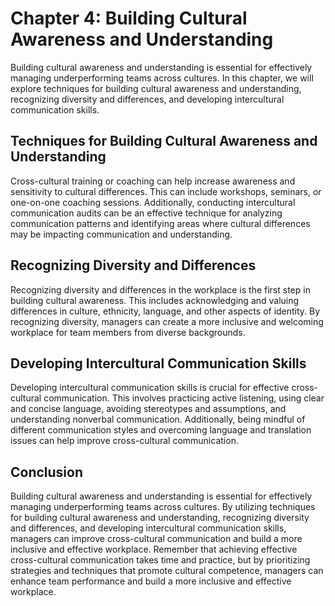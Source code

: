 Chapter 4: Building Cultural Awareness and Understanding
========================================================

Building cultural awareness and understanding is essential for effectively managing underperforming teams across cultures. In this chapter, we will explore techniques for building cultural awareness and understanding, recognizing diversity and differences, and developing intercultural communication skills.

Techniques for Building Cultural Awareness and Understanding
------------------------------------------------------------

Cross-cultural training or coaching can help increase awareness and sensitivity to cultural differences. This can include workshops, seminars, or one-on-one coaching sessions. Additionally, conducting intercultural communication audits can be an effective technique for analyzing communication patterns and identifying areas where cultural differences may be impacting communication and understanding.

Recognizing Diversity and Differences
-------------------------------------

Recognizing diversity and differences in the workplace is the first step in building cultural awareness. This includes acknowledging and valuing differences in culture, ethnicity, language, and other aspects of identity. By recognizing diversity, managers can create a more inclusive and welcoming workplace for team members from diverse backgrounds.

Developing Intercultural Communication Skills
---------------------------------------------

Developing intercultural communication skills is crucial for effective cross-cultural communication. This involves practicing active listening, using clear and concise language, avoiding stereotypes and assumptions, and understanding nonverbal communication. Additionally, being mindful of different communication styles and overcoming language and translation issues can help improve cross-cultural communication.

Conclusion
----------

Building cultural awareness and understanding is essential for effectively managing underperforming teams across cultures. By utilizing techniques for building cultural awareness and understanding, recognizing diversity and differences, and developing intercultural communication skills, managers can improve cross-cultural communication and build a more inclusive and effective workplace. Remember that achieving effective cross-cultural communication takes time and practice, but by prioritizing strategies and techniques that promote cultural competence, managers can enhance team performance and build a more inclusive and effective workplace.
